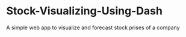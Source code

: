 # Stock-Visualizing-Using-Dash
A simple web app to visualize and forecast stock prises of a company

